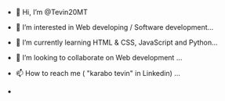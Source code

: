 - 👋 Hi, I’m @Tevin20MT
- 👀 I’m interested in Web developing / Software development...
- 🌱 I’m currently learning HTML & CSS, JavaScript and Python...
- 💞️ I’m looking to collaborate on Web development ...
- 📫 How to reach me ( "karabo tevin" in Linkedin) ...

- 
<!---
Tevin20MT/Tevin20MT is a ✨ special ✨ repository because its `README.md` (this file) appears on your GitHub profile.
You can click the Preview link to take a look at your changes.
--->

